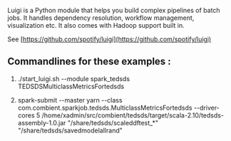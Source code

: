 Luigi is a Python module that helps you build complex pipelines of batch jobs. It handles dependency resolution, workflow management, visualization etc. It also comes with Hadoop support built in.

See [https://github.com/spotify/luigi](https://github.com/spotify/luigi)

## Commandlines for these examples : 
1. ./start_luigi.sh  --module spark_tedsds TEDSDSMulticlassMetricsFortedsds

2. spark-submit --master yarn --class com.combient.sparkjob.tedsds.MulticlassMetricsFortedsds --driver-cores 5  /home/xadmin/src/combient/tedsds/target/scala-2.10/tedsds-assembly-1.0.jar  "/share/tedsds/scaleddftest_*" "/share/tedsds/savedmodelallrand"
